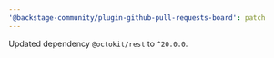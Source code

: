```yaml
---
'@backstage-community/plugin-github-pull-requests-board': patch
---
```


Updated dependency `@octokit/rest` to `^20.0.0`.
